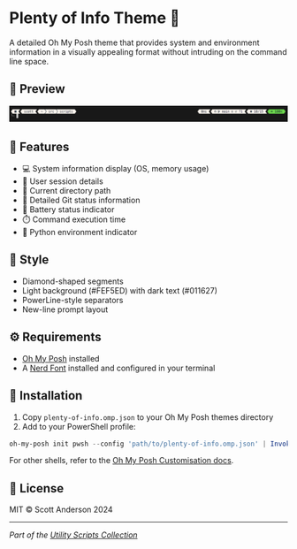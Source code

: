 # Plenty of Info Theme 🎨

A detailed Oh My Posh theme that provides system and environment information in a visually appealing format without intruding on the command line space.

## 📸 Preview

![screenshot preview of plenty-of-info](preview.png)

## 📌 Features

- 💻 System information display (OS, memory usage)
- 👤 User session details
- 📁 Current directory path
- 🌿 Detailed Git status information
- 🔋 Battery status indicator
- ⏱️ Command execution time
- 🐍 Python environment indicator

## 🎨 Style

- Diamond-shaped segments
- Light background (#FEF5ED) with dark text (#011627)
- PowerLine-style separators
- New-line prompt layout

## ⚙️ Requirements

- [Oh My Posh](https://ohmyposh.dev/) installed
- A [Nerd Font](https://www.nerdfonts.com/) installed and configured in your terminal

## 🚀 Installation

1. Copy `plenty-of-info.omp.json` to your Oh My Posh themes directory
2. Add to your PowerShell profile:

```powershell
oh-my-posh init pwsh --config 'path/to/plenty-of-info.omp.json' | Invoke-Expression
```

For other shells, refer to the [Oh My Posh Customisation docs](https://ohmyposh.dev/docs/installation/customize). 

## 📝 License

MIT © Scott Anderson 2024

---
*Part of the [Utility Scripts Collection](../README.md)*